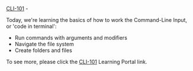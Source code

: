 [CLI-101](https://learn.digitalcrafts.com/immersive/lessons/dev-fundamentals/cli-101/#overview) - 

Today, we're learning the basics of how to work the Command-Line Input, or 'code in terminal': 

* Run commands with arguments and modifiers
* Navigate the file system
* Create folders and files

To see more, please click the [CLI-101](https://learn.digitalcrafts.com/immersive/lessons/dev-fundamentals/cli-101/#overview) Learning Portal link.
